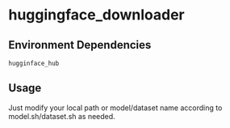 # huggingface_downloader

## Environment Dependencies

```plaintext
hugginface_hub
```

## Usage

Just modify your local path or model/dataset name according to model.sh/dataset.sh as needed.
